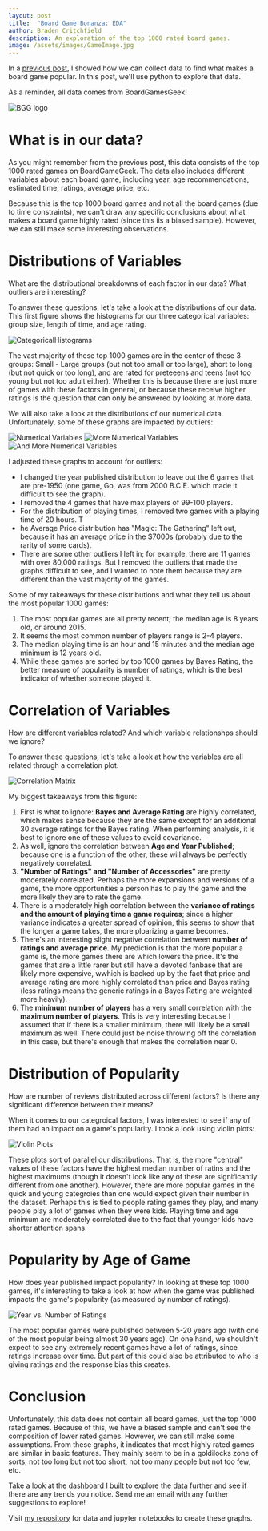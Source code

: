 ```yaml
---
layout: post
title:  "Board Game Bonanza: EDA"
author: Braden Critchfield
description: An exploration of the top 1000 rated board games.
image: /assets/images/GameImage.jpg
---
```


In a [previous post](/2023-12-12-Board-Game-Bonanza-Data-Collection.md), I showed how we can collect data to find what makes a board game popular. In this post, we'll use python to explore that data.

As a reminder, all data comes from BoardGamesGeek!

![BGG logo](/assets/images/BGG.webp)

# What is in our data?
As you might remember from the previous post, this data consists of the top 1000 rated games on BoardGameGeek. The data also includes different variables about each board game, including year, age recommendations, estimated time, ratings, average price, etc.

Because this is the top 1000 board games and not all the board games (due to time constraints), we can't draw any specific conclusions about what makes a board game highly rated (since this iis a biased sample). However, we can still make some interesting observations.

# Distributions of Variables
What are the distributional breakdowns of each factor in our data? What outliers are interesting?

To answer these questions, let's take a look at the distributions of our data. This first figure shows the histograms for our three categorical variables: group size, length of time, and age rating. 

![CategoricalHistograms](/assets/images/CatHists.png)

The vast majority of these top 1000 games are in the center of these 3 groups: Small - Large groups (but not too small or too large), short to long (but not quick or too long), and are rated for preteeens and teens (not too young but not too adult either). Whether this is because there are just more of games with these factors in general, or because these receive higher ratings is the question that can only be answered by looking at more data.

We will also take a look at the distributions of our numerical data. Unfortunately, some of these graphs are impacted by outliers:

![Numerical Variables](/assets/images/ContHistplots1.png)
![More Numerical Variables](/assets/images/ContHistplots2.png)
![And More Numerical Variables](/assets/images/ContHistplots3.png)

I adjusted these graphs to account for outliers:
- I changed the year published distribution to leave out the 6 games that are pre-1950 (one game, Go, was from 2000 B.C.E. which made it difficult to see the graph).
- I removed the 4 games that have max players of 99-100 players.
- For the distribution of playing times, I removed two games with a playing time of 20 hours. T
- he Average Price distribution has "Magic: The Gathering" left out, because it has an average price in the $7000s (probably due to the rarity of some cards).
- There are some other outliers I left in; for example, there are 11 games with over 80,000 ratings. But I removed the outliers that made the graphs difficult to see, and I wanted to note them because they are different than the vast majority of the games.

Some of my takeaways for these distributions and what they tell us about the most popular 1000 games:
1. The most popular games are all pretty recent; the median age is 8 years old, or around 2015.
2. It seems the most common number of players range is 2-4 players.
3. The median playing time is an hour and 15 minutes and the median age minimum is 12 years old.
4. While these games are sorted by top 1000 games by Bayes Rating, the better measure of popularity is number of ratings, which is the best indicator of whether someone played it.

# Correlation of Variables
How are different variables related? And which variable relationshps should we ignore?

To answer these questions, let's take a look at how the variables are all related through a correlation plot.

![Correlation Matrix](/assets/images/correlationmatrix.png)

My biggest takeaways from this figure:
1. First is what to ignore: **Bayes and Average Rating** are highly correlated, which makes sense because they are the same except for an additional 30 average ratings for the Bayes rating. When performing analysis, it is best to ignore one of these values to avoid covariance.
2. As well, ignore the correlation between **Age and Year Published**; because one is a function of the other, these will always be perfectly negatively correlated.
3. **"Number of Ratings" and "Number of Accessories"** are pretty moderately correlated. Perhaps the more expansions and versions of a game, the more opportunities a person has to play the game and the more likely they are to rate the game.
4. There is a moderately high correlation between the **variance of ratings and the amount of playing time a game requires**; since a higher variance indicates a greater spread of opinion, this seems to show that the longer a game takes, the more ploarizing a game becomes.
5. There's an interesting slight negative correlation between **number of ratings and average price**. My prediction is that the more popular a game is, the more games there are which lowers the price. It's the games that are a little rarer but still have a devoted fanbase that are likely more expensive, wwhich is backed up by the fact that price and average rating are more highly correlated than price and Bayes rating (less ratings means the generic ratings in a Bayes Rating are weighted more heavily).
6. The **minimum number of players** has a very small correlation with the **maximum number of players**. This is very interesting because I assumed that if there is a smaller minimum, there will likely be a small maximum as well. There could just be noise throwing off the correlation in this case, but there's enough that makes the correlation near 0.

# Distribution of Popularity
How are number of reviews distributed across different factors? Is there any significant difference between their means?

When it comes to our categroical factors, I was interested to see if any of them had an impact on a game's popularity. I took a look using violin plots:

![Violin Plots](/assets/images/ViolinPlots.png)

These plots sort of parallel our distributions. That is, the more "central" values of these factors have the highest median number of ratins and the highest maximums (though it doesn't look like any of these are significantly different from one another). However, there are more popular games in the quick and young categroies than one would expect given their number in the dataset. Perhaps this is tied to people rating games they play, and many people play a lot of games when they were kids. Playing time and age minimum are moderately correlated due to the fact that younger kids have shorter attention spans.

# Popularity by Age of Game
How does year published impact popularity?
In looking at these top 1000 games, it's interesting to take a look at how when the game was published impacts the game's popularity (as measured by number of ratings).

![Year vs. Number of Ratings](/assets/images/PopularitybyYear.png)

The most popular games were published between 5-20 years ago (with one of the most popular being almost 30 years ago). On one hand, we shouldn't expect to see any extremely recent games have a lot of ratings, since ratings increase over time. But part of this could also be attributed to who is giving ratings and the response bias this creates.

# Conclusion
Unfortunately, this data does not contain all board games, just the top 1000 rated games. Because of this, we have a biased sample and can't see the composition of lower rated games. However, we can still make some assumptions. From these graphs, it indicates that most highly rated games are similar in basic features. They mainly seem to be in a goldilocks zone of sorts, not too long but not too short, not too many people but not too few, etc. 

Take a look at the [dashboard I built](https://boardgamebonanza.streamlit.app/) to explore the data further and see if there are any trends you notice. Send me an email with any further suggestions to explore!

Visit [my repository](https://github.com/bradenmcritchfield/semester_project/tree/main/DataProject) for data and jupyter notebooks to create these graphs.
